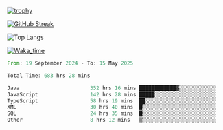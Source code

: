 <!--
**ren-joey/ren-joey** is a ✨ _special_ ✨ repository because its `README.md` (this file) appears on your GitHub profile.

Here are some ideas to get you started:

- 🔭 I’m currently working on ...
- 🌱 I’m currently learning ...
- 👯 I’m looking to collaborate on ...
- 🤔 I’m looking for help with ...
- 💬 Ask me about ...
- 📫 How to reach me: ...
- 😄 Pronouns: ...
- ⚡ Fun fact: ...
-->

[![trophy](https://github-profile-trophy.vercel.app/?username=ren-joey&theme=darkhub&column=5)](https://github.com/ren-joey)

[![GitHub Streak](https://streak-stats.demolab.com/?user=ren-joey&theme=dark)](https://github.com/ren-joey)

![Top Langs](https://github-readme-stats.vercel.app/api/top-langs?username=ren-joey&show_icons=true&layout=compact&locale=en&hide=html,CSS,scss,Pug,Twig&theme=dark)

[![Waka_time](https://github-readme-stats.vercel.app/api/wakatime?username=joeyren&theme=dark)](https://github.com/ren-joey)

<!--START_SECTION:waka-->

```rust
From: 19 September 2024 - To: 15 May 2025

Total Time: 683 hrs 28 mins

Java                       352 hrs 16 mins ████████████▓░░░░░░░░░░░░   50.93 %
JavaScript                 142 hrs 28 mins █████░░░░░░░░░░░░░░░░░░░░   20.60 %
TypeScript                 58 hrs 19 mins  ██░░░░░░░░░░░░░░░░░░░░░░░   08.43 %
XML                        30 hrs 40 mins  █░░░░░░░░░░░░░░░░░░░░░░░░   04.43 %
SQL                        24 hrs 35 mins  █░░░░░░░░░░░░░░░░░░░░░░░░   03.55 %
Other                      8 hrs 12 mins   ▒░░░░░░░░░░░░░░░░░░░░░░░░   01.19 %
```

<!--END_SECTION:waka-->
